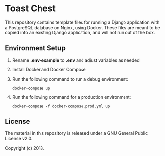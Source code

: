 Toast Chest
===========

This repository contains template files for running a Django application with a PostgreSQL database on Nginx, using Docker. These files are meant to be copied into an existing Django application, and will not run out of the box.



Environment Setup
-----------------
1. Rename **.env-example** to **.env** and adjust variables as needed
2. Install Docker and Docker Compose
3. Run the following command to run a debug environment:
    ```
    docker-compose up
    ```

4. Run the following command for a production environment:
    ```
    docker-compose -f docker-compose.prod.yml up
    ```



License
-------
The material in this repository is released under a GNU General Public License v2.0.

Copyright (c) 2018.